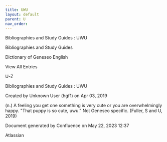 ```yaml
---
title: UWU
layout: default
parent: U
nav_order:
---
```


Bibliographies and Study Guides : UWU

Bibliographies and Study Guides

Dictionary of Geneseo English

View All Entries

U-Z

Bibliographies and Study Guides : UWU

Created by  Unknown User (hgf1) on Apr 03, 2019

(n.) A feeling you get one something is very cute or you are overwhelmingly happy. &quot;That puppy is so cute, uwu.&quot; Not Geneseo specific. (Fuller, S and U, 2019)

Document generated by Confluence on May 22, 2023 12:37

Atlassian
